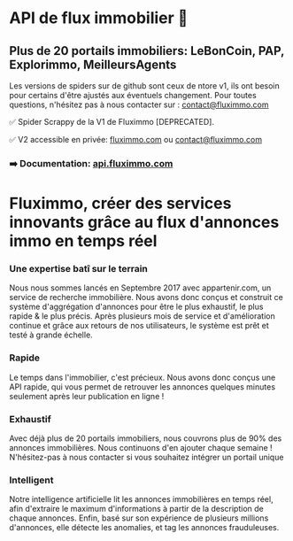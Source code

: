 # API de flux immobilier 🏡
## Plus de 20 portails immobiliers: LeBonCoin, PAP, Explorimmo, MeilleursAgents

Les versions de spiders sur de github sont ceux de ntore v1, ils ont besoin pour certains d'être ajustés aux éventuels changement.
Pour toutes questions, n'hésitez pas à nous contacter sur : [contact@fluximmo.com](mailto:contact@fluximmo.com?subject=[GitHub]%20Hello%20From%20Repo)

✅ Spider Scrappy de la V1 de Fluximmo [DEPRECATED].

✅ V2 accessible en privée: [fluximmo.com](https://fluximmo.com) ou contact@fluximmo.com

### ➡️ Documentation: [api.fluximmo.com](https://api.fluximmo.com/)


# Fluximmo, créer des services innovants grâce au flux d'annonces immo en temps réel

### Une expertise batî sur le terrain
Nous nous sommes lancés en Septembre 2017 avec appartenir.com, un service de recherche immobilière. Nous avons donc conçus et construit ce système d'aggrégation d'annonces pour être le plus exhaustif, le plus rapide & le plus précis. Après plusieurs mois de service et d'amélioration continue et grâce aux retours de nos utilisateurs, le système est prêt et testé à grande échelle.

### Rapide
Le temps dans l'immobilier, c'est précieux. Nous avons donc conçus une API rapide, qui vous permet de retrouver les annonces quelques minutes seulement après leur publication en ligne !

### Exhaustif
Avec déjà plus de 20 portails immobiliers, nous couvrons plus de 90% des annonces immobilières. Nous continuons d'en ajouter chaque semaine ! N'hésitez-pas à nous contacter si vous souhaitez intégrer un portail unique

### Intelligent
Notre intelligence artificielle lit les annonces immobilières en temps réel, afin d'extraire le maximum d'informations à partir de la description de chaque annonces. Enfin, basé sur son expérience de plusieurs millions d'annonces, elle détecte les anomalies, et tag les annonces frauduleuses.
